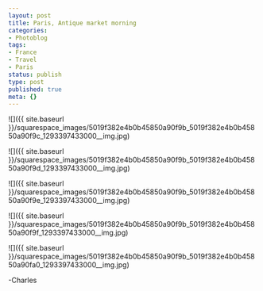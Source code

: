 ```yaml
---
layout: post
title: Paris, Antique market morning
categories:
- Photoblog
tags:
- France
- Travel
- Paris
status: publish
type: post
published: true
meta: {}
---
```


![]({{ site.baseurl }}/squarespace_images/5019f382e4b0b45850a90f9b_5019f382e4b0b45850a90f9c_1293397433000__img.jpg)

![]({{ site.baseurl }}/squarespace_images/5019f382e4b0b45850a90f9b_5019f382e4b0b45850a90f9d_1293397433000__img.jpg)
   
![]({{ site.baseurl }}/squarespace_images/5019f382e4b0b45850a90f9b_5019f382e4b0b45850a90f9e_1293397433000__img.jpg)
   
![]({{ site.baseurl }}/squarespace_images/5019f382e4b0b45850a90f9b_5019f382e4b0b45850a90f9f_1293397433000__img.jpg)
   
![]({{ site.baseurl }}/squarespace_images/5019f382e4b0b45850a90f9b_5019f382e4b0b45850a90fa0_1293397433000__img.jpg)

-Charles
